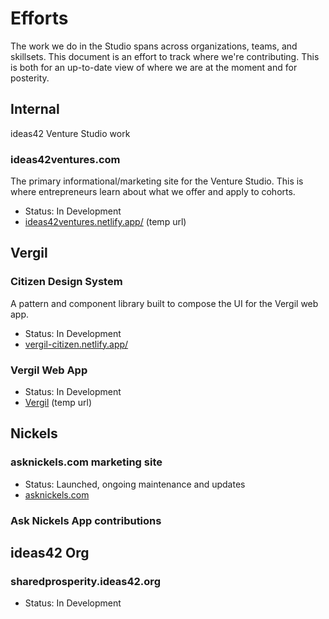 # Efforts

The work we do in the Studio spans across organizations, teams, and skillsets. This document is an effort to track where we're contributing. This is both for an up-to-date view of where we are at the moment and for posterity.

## Internal
ideas42 Venture Studio work

### ideas42ventures.com
The primary informational/marketing site for the Venture Studio. This is where entrepreneurs learn about what we offer and apply to cohorts.

- Status: In Development
- [ideas42ventures.netlify.app/](https://ideas42ventures.netlify.app/) (temp url)

## Vergil

### Citizen Design System

A pattern and component library built to compose the UI for the Vergil web app.

- Status: In Development
- [vergil-citizen.netlify.app/](https://vergil-citizen.netlify.app)

### Vergil Web App

- Status: In Development
- [Vergil](https://vergil.netlify.app/) (temp url)

## Nickels

### asknickels.com marketing site

- Status: Launched, ongoing maintenance and updates
- [asknickels.com](https://asknickels.com)

### Ask Nickels App contributions

## ideas42 Org

### sharedprosperity.ideas42.org

- Status: In Development
